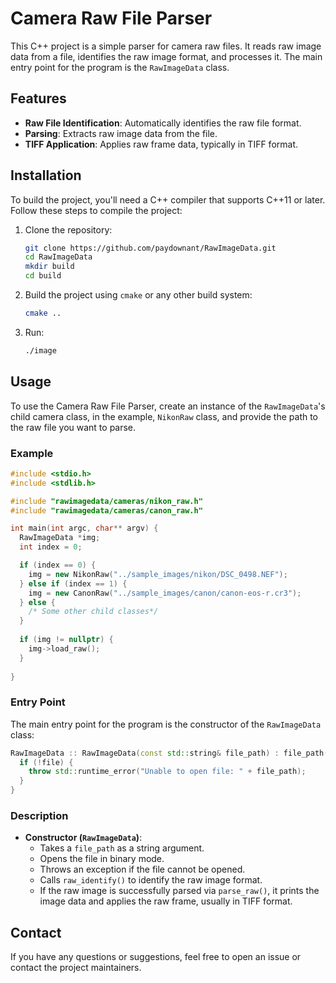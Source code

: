 # Camera Raw File Parser

This C++ project is a simple parser for camera raw files. It reads raw image data from a file, identifies the raw image format, and processes it. The main entry point for the program is the `RawImageData` class.

## Features

- **Raw File Identification**: Automatically identifies the raw file format.
- **Parsing**: Extracts raw image data from the file.
- **TIFF Application**: Applies raw frame data, typically in TIFF format.

## Installation

To build the project, you'll need a C++ compiler that supports C++11 or later. Follow these steps to compile the project:

1. Clone the repository:
   ```sh
   git clone https://github.com/paydownant/RawImageData.git
   cd RawImageData
   mkdir build
   cd build
   ```

2. Build the project using `cmake` or any other build system:
   ```sh
   cmake ..
   ```

3. Run:
   ```sh
   ./image
   ```

## Usage

To use the Camera Raw File Parser, create an instance of the `RawImageData`'s child camera class, in the example, `NikonRaw` class, and provide the path to the raw file you want to parse.

### Example

```cpp
#include <stdio.h>
#include <stdlib.h>

#include "rawimagedata/cameras/nikon_raw.h"
#include "rawimagedata/cameras/canon_raw.h"

int main(int argc, char** argv) {
  RawImageData *img;
  int index = 0;

  if (index == 0) {
    img = new NikonRaw("../sample_images/nikon/DSC_0498.NEF");
  } else if (index == 1) {
    img = new CanonRaw("../sample_images/canon/canon-eos-r.cr3");
  } else {
    /* Some other child classes*/
  }
  
  if (img != nullptr) {
    img->load_raw();
  }
  
}
```

### Entry Point

The main entry point for the program is the constructor of the `RawImageData` class:

```cpp
RawImageData :: RawImageData(const std::string& file_path) : file_path(file_path), file(file_path, std::ios::binary) {
  if (!file) {
    throw std::runtime_error("Unable to open file: " + file_path);
  }
}
```

### Description

- **Constructor (`RawImageData`)**: 
  - Takes a `file_path` as a string argument.
  - Opens the file in binary mode.
  - Throws an exception if the file cannot be opened.
  - Calls `raw_identify()` to identify the raw image format.
  - If the raw image is successfully parsed via `parse_raw()`, it prints the image data and applies the raw frame, usually in TIFF format.

## Contact

If you have any questions or suggestions, feel free to open an issue or contact the project maintainers.
